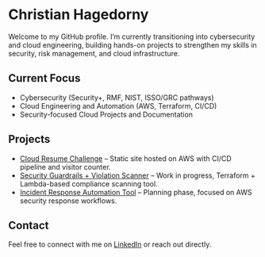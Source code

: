 # Christian Hagedorny

Welcome to my GitHub profile. I’m currently transitioning into cybersecurity and cloud engineering, building hands-on projects to strengthen my skills in security, risk management, and cloud infrastructure.  

## Current Focus
- Cybersecurity (Security+, RMF, NIST, ISSO/GRC pathways)  
- Cloud Engineering and Automation (AWS, Terraform, CI/CD)  
- Security-focused Cloud Projects and Documentation  

## Projects
- [Cloud Resume Challenge](#) – Static site hosted on AWS with CI/CD pipeline and visitor counter.  
- [Security Guardrails + Violation Scanner](#) – Work in progress, Terraform + Lambda-based compliance scanning tool.  
- [Incident Response Automation Tool](#) – Planning phase, focused on AWS security response workflows.  

## Contact
Feel free to connect with me on [LinkedIn](#) or reach out directly.  
